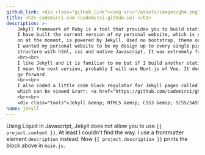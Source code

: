 ```yaml
---
github_link: <div class="github_link"><img src="/assets/images/gh4.png"><a href="https://github.com/cademirci/cademirci.github.io" target="_blank">Inspect on GitHub</a></div>
title: <h2> cademirci.com (cademirci.github.io) </h2>
description: >-    
    Jekyll framework of Ruby is a tool that provides you to build static web pages.
    I have built the current version of my personal website, which is you are reading
    on at the moment, is powered by Jekyll. Used no bootstrap, theme or ready-to-use template.
    I wanted my personal website to be my design up to every single pixel. Just Jekyll
    structure with html, css and native Javascript. It was extremely fun.
    <br><br>
    I like Jekyll and it is familiar to me but if I build another static site for myself,
    I mean the next version, probably I will use Nuxt.js of Vue. It does worth to learn to
    go forward.
    <br><br>
    I also coded a little code block regulator for Jekyll pages called "ghost-code.js",
    which can be viewed &rarr; <a href="https://github.com/cademirci/ghost-code">on Github</a>.
    <br><br>
    <div class="tools">Jekyll &emsp; HTML5 &emsp; CSS3 &emsp; SCSS/SASS &emsp; Javascript</div>
name: jekyll
---
```


Using Liquid in Javascript, Jekyll does not allow you to use `{{ project.content }}`. At least I couldn't find the way.
I use a frontmatter element `description` instead. Now `{{ project.description }}` prints the block above in `main.js`.
